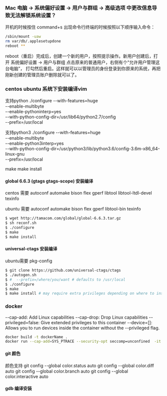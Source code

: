 ### Mac 电脑 -> 系统偏好设置 -> 用户与群组 -> 高级选项 中更改信息导致无法解锁系统设置？
开机的时候按住 command+s 出现命令行终端的时候按照以下顺序输入命令：

```bash
/sbin/mount -uaw
rm var/db/.applesetupdone
reboot **
```

reboot（重启）完成后，创建一个新的用户，按照提示操作。新用户创建后，打开 系统偏好设置 -> 用户与群组 点击原来的普通用户，右侧有个“允许用户管理这台电脑”， 打勾然后重启。这样就可以以管理员的身份登录到你原来的系统，再把刚新创建的管理员账户删除就可以了。

### centos ubuntu 系统下安装编译vim

支持python
./configure --with-features=huge \
--enable-multibyte \
--enable-pythoninterp=yes \
--with-python-config-dir=/usr/lib64/python2.7/config \
--prefix=/usr/local

支持python3
./configure --with-features=huge \
--enable-multibyte \
--enable-python3interp=yes \
--with-python-config-dir=/usr/python3/lib/python3.6/config-3.6m-x86_64-linux-gnu \
--prefix=/usr/local

make
make install 

#### global 6.6.3 (gtags gtags-scope) 安装编译

centos 需要
autoconf automake bison flex gperf libtool libtool-ltdl-devel texinfo

ubuntu 需要
autoconf automake bison flex gperf libtool-bin texinfo

```bash
$ wget http://tamacom.com/global/global-6.6.3.tar.gz
$ sh reconf.sh 
$ ./configure
$ make
$ make install
```

#### universal-ctags 安装编译

ubuntu需要 pkg-config

```bash
$ git clone https://github.com/universal-ctags/ctags
$ ./autogen.sh
$ #  --prefix=/where/you/want # defaults to /usr/local
$ ./configure
$ make
$ make install # may require extra privileges depending on where to install
```

### docker

--cap-add: Add Linux capabilities
--cap-drop: Drop Linux capabilities
--privileged=false: Give extended privileges to this container
--device=[]: Allows you to run devices inside the container without the --privileged flag.

```bash
docker build -t dockerName .
docker run --cap-add=SYS_PTRACE --security-opt seccomp=unconfined  -it dockerName
```

#### git 颜色

颜色支持
git config --global color.status auto
git config --global color.diff auto
git config --global color.branch auto
git config --global color.interactive auto

#### gdb 编译安装

